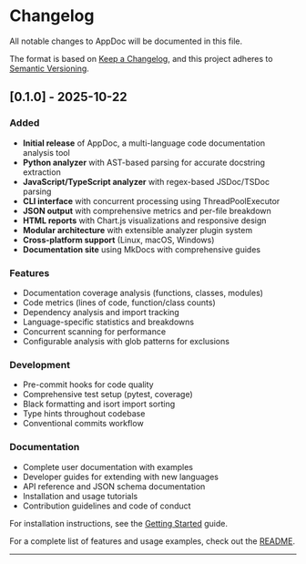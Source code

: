 # Changelog

All notable changes to AppDoc will be documented in this file.

The format is based on [Keep a Changelog](https://keepachangelog.com/en/1.0.0/),
and this project adheres to [Semantic Versioning](https://semver.org/spec/v2.0.0.html).

## [0.1.0] - 2025-10-22

### Added
- **Initial release** of AppDoc, a multi-language code documentation analysis tool
- **Python analyzer** with AST-based parsing for accurate docstring extraction
- **JavaScript/TypeScript analyzer** with regex-based JSDoc/TSDoc parsing
- **CLI interface** with concurrent processing using ThreadPoolExecutor
- **JSON output** with comprehensive metrics and per-file breakdown
- **HTML reports** with Chart.js visualizations and responsive design
- **Modular architecture** with extensible analyzer plugin system
- **Cross-platform support** (Linux, macOS, Windows)
- **Documentation site** using MkDocs with comprehensive guides

### Features
- Documentation coverage analysis (functions, classes, modules)
- Code metrics (lines of code, function/class counts)
- Dependency analysis and import tracking
- Language-specific statistics and breakdowns
- Concurrent scanning for performance
- Configurable analysis with glob patterns for exclusions

### Development
- Pre-commit hooks for code quality
- Comprehensive test setup (pytest, coverage)
- Black formatting and isort import sorting
- Type hints throughout codebase
- Conventional commits workflow

### Documentation
- Complete user documentation with examples
- Developer guides for extending with new languages
- API reference and JSON schema documentation
- Installation and usage tutorials
- Contribution guidelines and code of conduct

For installation instructions, see the [Getting Started](getting-started.md) guide.

For a complete list of features and usage examples, check out the [README](../README.md).

---
